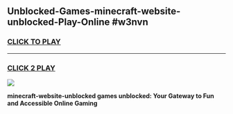 
## Unblocked-Games-minecraft-website-unblocked-Play-Online #w3nvn
<h3>
<a href="https://news.freeplayer.one?title=minecraft-website-unblocked&ref=3">CLICK TO PLAY</a></h3>
<hr>

<h3>
<a href="https://news.freeplayer.one?title=minecraft-website-unblocked&ref=3">CLICK 2 PLAY</a>
  
</h3>

<a href="https://news.freeplayer.one?title=minecraft-website-unblocked&ref=3"><img src="https://clearcache.store/games.png"></a>


**minecraft-website-unblocked games unblocked: Your Gateway to Fun and Accessible Online Gaming**
